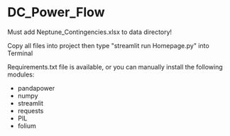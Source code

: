 # DC_Power_Flow

Must add Neptune_Contingencies.xlsx to data directory!

Copy all files into project then type "streamlit run Homepage.py" into Terminal

Requirements.txt file is available, or you can manually install the following modules:
- pandapower
- numpy
- streamlit
- requests
- PIL
- folium
